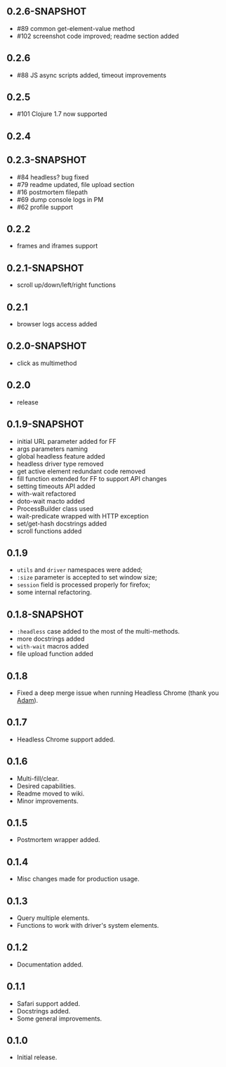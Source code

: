 [adam]: https://github.com/AdamFrey

## 0.2.6-SNAPSHOT
  *  #89 common get-element-value method
  * #102 screenshot code improved; readme section added

## 0.2.6
  * #88 JS async scripts added, timeout improvements

## 0.2.5
  * #101 Clojure 1.7 now supported

## 0.2.4

## 0.2.3-SNAPSHOT
  * #84 headless? bug fixed
  * #79 readme updated, file upload section
  * #16 postmortem filepath
  * #69 dump console logs in PM
  * #62 profile support

## 0.2.2
  * frames and iframes support

## 0.2.1-SNAPSHOT
  * scroll up/down/left/right functions

## 0.2.1
  * browser logs access added

## 0.2.0-SNAPSHOT
  * click as multimethod

## 0.2.0
  * release

## 0.1.9-SNAPSHOT
  * initial URL parameter added for FF
  * args parameters naming
  * global headless feature added
  * headless driver type removed
  * get active element redundant code removed
  * fill function extended for FF to support API changes
  * setting timeouts API added
  * with-wait refactored
  * doto-wait macto added
  * ProcessBuilder class used
  * wait-predicate wrapped with HTTP exception
  * set/get-hash docstrings added
  * scroll functions added

## 0.1.9
  * `utils` and `driver` namespaces were added;
  * `:size` parameter is accepted to set window size;
  * `session` field is processed properly for firefox;
  * some internal refactoring.

## 0.1.8-SNAPSHOT
  * `:headless` case added to the most of the multi-methods.
  * more docstrings added
  * `with-wait` macros added
  * file upload function added

## 0.1.8
  * Fixed a deep merge issue when running Headless Chrome (thank
    you [Adam][adam]).

## 0.1.7
  * Headless Chrome support added.

## 0.1.6
  * Multi-fill/clear.
  * Desired capabilities.
  * Readme moved to wiki.
  * Minor improvements.

## 0.1.5
 * Postmortem wrapper added.

## 0.1.4
 * Misc changes made for production usage.

## 0.1.3
 * Query multiple elements.
 * Functions to work with driver's system elements.

## 0.1.2
 * Documentation added.

## 0.1.1
 * Safari support added.
 * Docstrings added.
 * Some general improvements.

## 0.1.0
 * Initial release.
